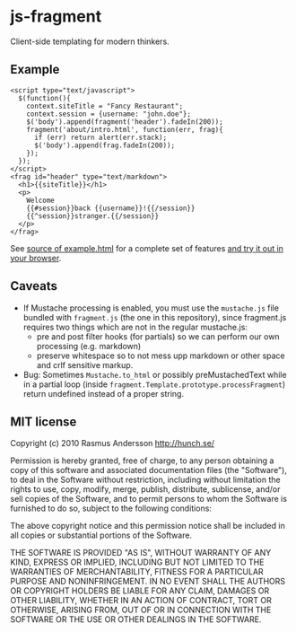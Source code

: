 # js-fragment

Client-side templating for modern thinkers.

## Example

    <script type="text/javascript">
      $(function(){
        context.siteTitle = "Fancy Restaurant";
        context.session = {username: "john.doe"};
        $('body').append(fragment('header').fadeIn(200));
        fragment('about/intro.html', function(err, frag){
          if (err) return alert(err.stack);
          $('body').append(frag.fadeIn(200));
        });
      });
    </script>
    <frag id="header" type="text/markdown">
      <h1>{{siteTitle}}</h1>
      <p>
        Welcome
        {{#session}}back {{username}}!{{/session}}
        {{^session}}stranger.{{/session}}
      </p>
    </frag>

See [source of example.html](http://github.com/rsms/js-fragment/blob/master/example.html) for a complete set of features [and try it out in your browser](http://hunch.se/js-fragment/example.html).

## Caveats

- If Mustache processing is enabled, you must use the `mustache.js` file bundled with `fragment.js` (the one in this repository), since fragment.js requires two things which are not in the regular mustache.js:
  - pre and post filter hooks (for partials) so we can perform our own processing (e.g. markdown)
  - preserve whitespace so to not mess upp markdown or other space and crlf sensitive markup.
- Bug: Sometimes `Mustache.to_html` or possibly preMustachedText while in a partial loop (inside `fragment.Template.prototype.processFragment`) return undefined instead of a proper string.

## MIT license

Copyright (c) 2010 Rasmus Andersson <http://hunch.se/>

Permission is hereby granted, free of charge, to any person obtaining a copy
of this software and associated documentation files (the "Software"), to deal
in the Software without restriction, including without limitation the rights
to use, copy, modify, merge, publish, distribute, sublicense, and/or sell
copies of the Software, and to permit persons to whom the Software is
furnished to do so, subject to the following conditions:

The above copyright notice and this permission notice shall be included in
all copies or substantial portions of the Software.

THE SOFTWARE IS PROVIDED "AS IS", WITHOUT WARRANTY OF ANY KIND, EXPRESS OR
IMPLIED, INCLUDING BUT NOT LIMITED TO THE WARRANTIES OF MERCHANTABILITY,
FITNESS FOR A PARTICULAR PURPOSE AND NONINFRINGEMENT. IN NO EVENT SHALL THE
AUTHORS OR COPYRIGHT HOLDERS BE LIABLE FOR ANY CLAIM, DAMAGES OR OTHER
LIABILITY, WHETHER IN AN ACTION OF CONTRACT, TORT OR OTHERWISE, ARISING FROM,
OUT OF OR IN CONNECTION WITH THE SOFTWARE OR THE USE OR OTHER DEALINGS IN
THE SOFTWARE.

